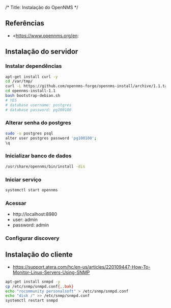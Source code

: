 /*
Title: Instalação do OpenNMS
*/

## Referências

* <https://www.opennms.org/en:

## Instalação do servidor

### Instalar dependências

```bash
apt-get install curl -y
cd /var/tmp/
curl -L https://github.com/opennms-forge/opennms-install/archive/1.1.tar.gz | tar xz
cd opennms-install-1.1
bash bootstrap-debian.sh
# YES
# database username: postgres
# database password: pg100100
```

### Alterar senha do postgres

```bash
sudo -u postgres psql
alter user postgres password 'pg100100';
\q
```

### Inicializar banco de dados

```bash
/usr/share/opennms/bin/install -dis
```

### Iniciar serviço

```bash
systemctl start opennms
```

### Acessar

* http://localhost:8980
* user: admin
* password: admin

### Configurar discovery

## Instalação do cliente

* <https://support.atera.com/hc/en-us/articles/220109447-How-To-Monitor-Linux-Servers-Using-SNMP>

```bash
apt-get install snmpd -y
cp /etc/snmp/snmpd.conf{,.bak}
echo "rocommunity personalsoft" > /etc/snmp/snmpd.conf
echo "disk /" >> /etc/snmp/snmpd.conf
systemctl restart snmpd
```
